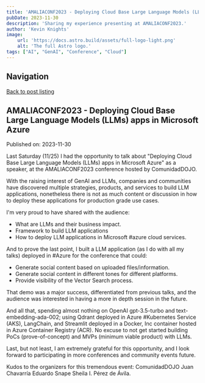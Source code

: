 ```yaml
---
title: 'AMALIACONF2023 - Deploying Cloud Base Large Language Models (LLMs) apps in Microsoft Azure'
pubDate: 2023-11-30
description: 'Sharing my experience presenting at AMALIACONF2023.'
author: 'Kevin Knights'
image:
    url: 'https://docs.astro.build/assets/full-logo-light.png'
    alt: 'The full Astro logo.'
tags: ["AI", "GenAI", "Conference", "Cloud"]
---
```


## Navigation

[Back to post listing](/blog)

## AMALIACONF2023 - Deploying Cloud Base Large Language Models (LLMs) apps in Microsoft Azure

Published on: 2023-11-30

Last Saturday (11/25) I had the opportunity to talk about "Deploying Cloud Base Large Language Models (LLMs) apps in Microsoft Azure" as a speaker, at the AMALIACONF2023 conference hosted by ComunidadDOJO.

With the raising interest of GenAI and LLMs, companies and communities have discovered multiple strategies, products, and services to build LLM applications, nonetheless there is not as much content or discussion in how to deploy these applications for production grade use cases.

I'm very proud to have shared with the audience:

- What are LLMs and their business impact.
- Framework to build LLM applications
- How to deploy LLM applications in Microsoft #azure cloud services.

And to prove the last point, I built a LLM application (as I do with all my talks) deployed in #Azure for the conference that could:

- Generate social content based on uploaded files/information.
- Generate social content in different tones for different platforms.
- Provide visibility of the Vector Search process.

That demo was a major success, differentiated from previous talks, and the audience was interested in having a more in depth session in the future.

And all that, spending almost nothing on OpenAI gpt-3.5-turbo and text-embedding-ada-002; using Qdrant deployed in Azure #Kubernetes Service (AKS), LangChain, and Streamlit deployed in a Docker, Inc container hosted in Azure Container Registry (ACR).
No excuse to not get started building PoCs (prove-of-concept) and MVPs (minimum viable product) with LLMs.

Last, but not least, I am extremely grateful for this opportunity, and I look forward to participating in more conferences and community events future.

Kudos to the organizers for this tremendous event: ComunidadDOJO Juan Chavarría Eduardo Snape Sheila I. Pérez de Ávila.

